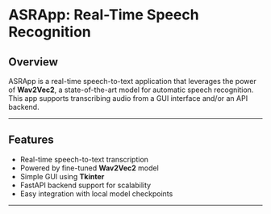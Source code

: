 #  ASRApp: Real-Time Speech Recognition

## Overview

ASRApp is a real-time speech-to-text application that leverages the power of **Wav2Vec2**, a state-of-the-art model for automatic speech recognition.  
This app supports transcribing audio from a GUI interface and/or an API backend.

---

##  Features

-  Real-time speech-to-text transcription  
-  Powered by fine-tuned **Wav2Vec2** model  
-  Simple GUI using **Tkinter**  
-  FastAPI backend support for scalability  
-  Easy integration with local model checkpoints  

---


